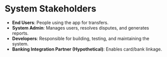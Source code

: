 # System Stakeholders

- **End Users**: People using the app for transfers.
- **System Admin**: Manages users, resolves disputes, and generates reports.
- **Developers**: Responsible for building, testing, and maintaining the system.
- **Banking Integration Partner (Hypothetical)**: Enables card/bank linkage.
